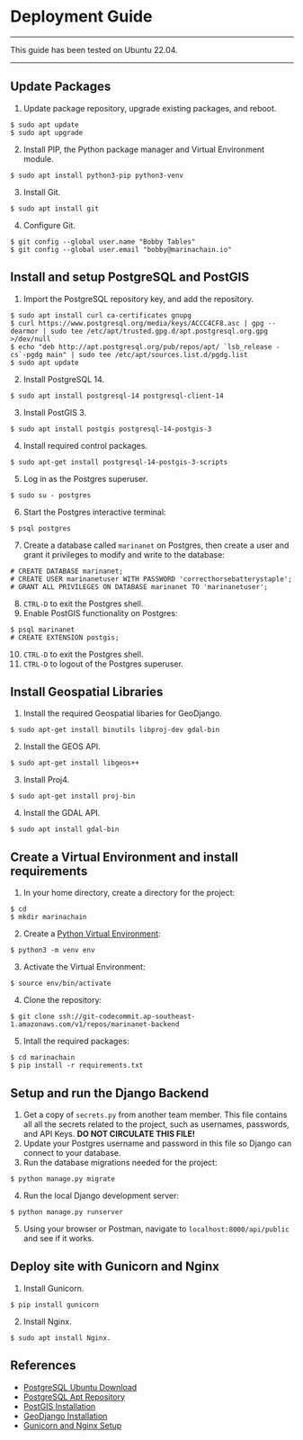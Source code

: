 # Deployment Guide
___
This guide has been tested on Ubuntu 22.04.

___
## Update Packages
1. Update package repository, upgrade existing packages, and reboot.
```
$ sudo apt update
$ sudo apt upgrade
```
2. Install PIP, the Python package manager and Virtual Environment module.
```
$ sudo apt install python3-pip python3-venv
```
3. Install Git.
```
$ sudo apt install git
```
4. Configure Git.
```
$ git config --global user.name "Bobby Tables"
$ git config --global user.email "bobby@marinachain.io"
```

## Install and setup PostgreSQL and PostGIS
1. Import the PostgreSQL repository key, and add the repository.
```
$ sudo apt install curl ca-certificates gnupg
$ curl https://www.postgresql.org/media/keys/ACCC4CF8.asc | gpg --dearmor | sudo tee /etc/apt/trusted.gpg.d/apt.postgresql.org.gpg >/dev/null
$ echo "deb http://apt.postgresql.org/pub/repos/apt/ `lsb_release -cs`-pgdg main" | sudo tee /etc/apt/sources.list.d/pgdg.list
$ sudo apt update
```
2. Install PostgreSQL 14.
```
$ sudo apt install postgresql-14 postgresql-client-14
```
3. Install PostGIS 3.
```
$ sudo apt install postgis postgresql-14-postgis-3
```
4. Install required control packages.
```
$ sudo apt-get install postgresql-14-postgis-3-scripts
```
5. Log in as the Postgres superuser.
```
$ sudo su - postgres
```
6. Start the Postgres interactive terminal:
```
$ psql postgres
```
7. Create a database called `marinanet` on Postgres, then create a user and grant it privileges to modify and write to the database:
```
# CREATE DATABASE marinanet;
# CREATE USER marinanetuser WITH PASSWORD 'correcthorsebatterystaple';
# GRANT ALL PRIVILEGES ON DATABASE marinanet TO 'marinanetuser';
```
8. `CTRL-D` to exit the Postgres shell.
9. Enable PostGIS functionality on Postgres:
```
$ psql marinanet
# CREATE EXTENSION postgis;
```
10. `CTRL-D` to exit the Postgres shell.
11. `CTRL-D` to logout of the Postgres superuser.


## Install Geospatial Libraries
1. Install the required Geospatial libaries for GeoDjango.
```
$ sudo apt-get install binutils libproj-dev gdal-bin
```
2. Install the GEOS API.
```
$ sudo apt-get install libgeos++
```
3. Install Proj4.
```
$ sudo apt-get install proj-bin
```
4. Install the GDAL API.
```
$ sudo apt install gdal-bin
```


## Create a Virtual Environment and install requirements
1. In your home directory, create a directory for the project:
```
$ cd
$ mkdir marinachain
```
2. Create a [Python Virtual Environment](https://docs.python.org/3/library/venv.html):
```
$ python3 -m venv env
```
3. Activate the Virtual Environment:
```
$ source env/bin/activate
```
4. Clone the repository:
```
$ git clone ssh://git-codecommit.ap-southeast-1.amazonaws.com/v1/repos/marinanet-backend
```
5. Intall the required packages:
```
$ cd marinachain
$ pip install -r requirements.txt
```


## Setup and run the Django Backend
1. Get a copy of `secrets.py` from another team member. This file contains all all the secrets related to the project, such as usernames, passwords, and API Keys. **DO NOT CIRCULATE THIS FILE!**
2. Update your Postgres username and password in this file so Django can connect to your database.
3. Run the database migrations needed for the project:
```
$ python manage.py migrate
```
4. Run the local Django development server:
```
$ python manage.py runserver
```
5. Using your browser or Postman, navigate to `localhost:8000/api/public` and see if it works.


## Deploy site with Gunicorn and Nginx
1. Install Gunicorn.
```
$ pip install gunicorn
```
2. Install Nginx.
```
$ sudo apt install Nginx.
```

## References
- [PostgreSQL Ubuntu Download](https://www.postgresql.org/download/linux/ubuntu/)
- [PostgreSQL Apt Repository](https://wiki.postgresql.org/wiki/Apt)
- [PostGIS Installation](https://www.vultr.com/docs/install-the-postgis-extension-for-postgresql-on-ubuntu-linux/)
- [GeoDjango Installation](https://kitcharoenp.github.io/gis/2018/06/12/geodjango_installation.html)
- [Gunicorn and Nginx Setup](https://www.digitalocean.com/community/tutorials/how-to-set-up-django-with-postgres-nginx-and-gunicorn-on-ubuntu-16-04)
